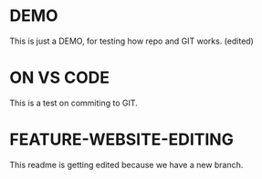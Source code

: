 # DEMO

This is just a DEMO, for testing how repo and GIT works. (edited)

# ON VS CODE

This is a test on commiting to GIT.

# FEATURE-WEBSITE-EDITING

This readme is getting edited because we have a new branch.